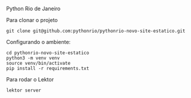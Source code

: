 Python Rio de Janeiro

Para clonar o projeto
```console
git clone git@github.com:pythonrio/pythonrio-novo-site-estatico.git
```

Configurando o ambiente:
```console
cd pythonrio-novo-site-estatico
python3 -m venv venv
source venv/bin/activate
pip install -r requirements.txt
```

Para rodar o Lektor
```console
lektor server
```